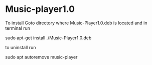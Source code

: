 # Music-player1.0
To install
Goto directory where Music-Player1.0.deb is located
and in terminal run

sudo apt-get install ./Music-Player1.0.deb

to uninstall run

sudo apt autoremove music-player
